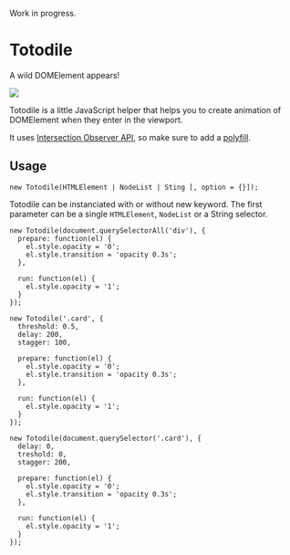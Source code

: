 Work in progress.

# Totodile
A wild DOMElement appears!

<img src="http://i.imgur.com/NlxYSAC.gif" />

Totodile is a little JavaScript helper that helps you to create animation of DOMElement when they enter in the viewport.

It uses [Intersection Observer API](https://developer.mozilla.org/en-US/docs/Web/API/Intersection_Observer_API), so make sure to add a [polyfill](https://github.com/WICG/IntersectionObserver/tree/gh-pages/polyfill).

## Usage
```
new Totodile(HTMLElement | NodeList | Sting [, option = {}]);

```
Totodile can be instanciated with or without new keyword.
The first parameter can be a single `HTMLElement`, `NodeList` or a String selector.

```
new Totodile(document.querySelectorAll('div'), {
  prepare: function(el) {
    el.style.opacity = '0';
    el.style.transition = 'opacity 0.3s';
  },

  run: function(el) {
    el.style.opacity = '1';
  }
});
```

```
new Totodile('.card', {
  threshold: 0.5,
  delay: 200,
  stagger: 100,

  prepare: function(el) {
    el.style.opacity = '0';
    el.style.transition = 'opacity 0.3s';
  },

  run: function(el) {
    el.style.opacity = '1';
  }
});
```

```
new Totodile(document.querySelector('.card'), {
  delay: 0,
  treshold: 0,
  stagger: 200,

  prepare: function(el) {
    el.style.opacity = '0';
    el.style.transition = 'opacity 0.3s';
  },

  run: function(el) {
    el.style.opacity = '1';
  }
});

```
